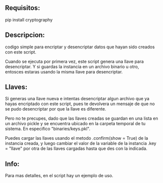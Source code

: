 ## Requisitos:
pip install cryptography

## Descripcion:
codigo simple para encriptar y desencriptar datos que hayan sido creados con este script.

Cuando se ejecuta por primera vez, este script genera una llave para desencriptar. Y si guardas la instancia en un archivo binario u otro, entosces estaras usando la misma llave para desencriptar.

## Llaves:
Si generas una llave nueva e intentas desencriptar algun archivo que ya hayas encriptado con este script, pues te devolvera un mensaje de que no se pudo desencriptar por que la llave es diferente.

Pero no te precupes, dado que las llaves creadas se guardan en una lista en un archivo pickle y se encuentra ubicado en la carpeta temporal de tu sistema. En especifico "binaries/keys.pkl".

Puedes cargar las llaves usando el metodo .confirm(show = True) de la instancia creada, y luego cambiar el valor de la variable de la instancia .key = "llave" por otra de las llaves cargadas hasta que des con la indicada.

## Info:
Para mas detalles, en el script hay un ejemplo de uso.
